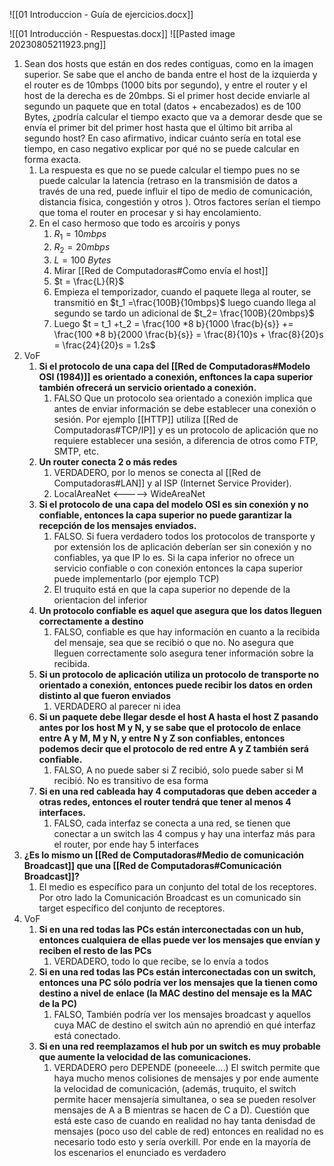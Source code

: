
![[01 Introduccion - Guía de ejercicios.docx]]

![[01 Introducción - Respuestas.docx]]
![[Pasted image 20230805211923.png]]
1. Sean dos hosts que están en dos redes contiguas, como en la imagen superior. Se sabe que el ancho de banda entre el host de la izquierda y el router es de 10mbps (1000 bits por segundo), y entre el router y el host de la derecha es de 20mbps. Si el primer host decide enviarle al segundo un paquete que en total (datos + encabezados) es de 100 Bytes, ¿podría calcular el tiempo exacto que va a demorar desde que se envía el primer bit del primer host hasta que el último bit arriba al segundo host? En caso afirmativo, indicar cuánto sería en total ese tiempo, en caso negativo explicar por qué no se puede calcular en forma exacta.
	1. La respuesta es que no se puede calcular el tiempo pues no se puede calcular la latencia (retraso en la transmisión de datos a través de una red, puede influir el tipo de medio de comunicación, distancia física, congestión y otros ). Otros factores serían el tiempo que toma el router en procesar y si hay encolamiento.
	2. En el caso hermoso que todo es arcoíris y ponys 
		1. $R_1 =  10mbps$
		2. $R_2 = 20mbps$
		3. $L = 100 ~ Bytes$ 
		4. Mirar [[Red de Computadoras#Como envía el host]]
		5. $t = \frac{L}{R}$ 
		6. Empieza el temporizador, cuando el paquete llega al router, se transmitió en $t_1 =\frac{100B}{10mbps}$ luego cuando llega al segundo se tardo un adicional de $t_2= \frac{100B}{20mbps}$
		7. Luego $t = t_1 +t_2 = \frac{100 *8 b}{1000 \frac{b}{s}} += \frac{100 *8 b}{2000 \frac{b}{s}} = \frac{8}{10}s + \frac{8}{20}s = \frac{24}{20}s = 1.2s$
2. VoF
	1. **Si el protocolo de una capa del [[Red de Computadoras#Modelo OSI (1984)]] es orientado a conexión, enftonces la capa superior también ofrecerá un servicio orientado a conexión.**
		1. FALSO Que un protocolo sea orientado a conexión implica que antes de enviar información se debe establecer una conexión o sesión. Por ejemplo [[HTTP]] utiliza [[Red de Computadoras#TCP/IP]] y es un protocolo de aplicación que no requiere establecer una sesión, a diferencia de otros como FTP, SMTP, etc.
	2. **Un router conecta 2 o más redes**
		1. VERDADERO, por lo menos se conecta al [[Red de Computadoras#LAN]] y al ISP (Internet Service Provider).
		2. LocalAreaNet <-----> WideAreaNet
	3. **Si el protocolo de una capa del modelo OSI es sin conexión y no confiable, entonces la capa superior no puede garantizar la recepción de los mensajes enviados.**
		1. FALSO. Si fuera verdadero todos los protocolos de transporte y por extensión los de aplicación deberían ser sin conexión y no confiables, ya que IP lo es. Si la capa inferior no ofrece un servicio confiable o con conexión entonces la capa superior puede implementarlo (por ejemplo TCP)
		2. El truquito está en que la capa superior no depende de la orientacion del inferior
	4. **Un protocolo confiable es aquel que asegura que los datos lleguen correctamente a destino**
		1. FALSO, confiable es que hay información en cuanto a la recibida del mensaje, sea que se recibió o que no. No asegura que lleguen correctamente solo asegura tener información sobre la recibida.
	5. **Si un protocolo de aplicación utiliza un protocolo de transporte no orientado a conexión, entonces puede recibir los datos en orden distinto al que fueron enviados**
		1. VERDADERO al parecer ni idea
	6. **Si un paquete debe llegar desde el host A hasta el host Z pasando antes por los host M y N, y se sabe que el protocolo de enlace entre A y M, M y N, y entre N y Z son confiables, entonces podemos decir que el protocolo de red entre A y Z también será confiable.**
		1. FALSO, A no puede saber si Z recibió, solo puede saber si M recibió. No es transitivo de esa forma 
	7. **Si en una red cableada hay 4 computadoras que deben acceder a otras redes, entonces el router tendrá que tener al menos 4 interfaces.**
		1. FALSO, cada interfaz se conecta a una red, se tienen que conectar a un switch las 4 compus y hay una interfaz más para el router, por ende hay 5 interfaces
3. **¿Es lo mismo un [[Red de Computadoras#Medio de comunicación Broadcast]] que una [[Red de Computadoras#Comunicación Broadcast]]?**
	1. El medio es específico para un conjunto del total de los receptores. Por otro lado la Comunicación Broadcast es un comunicado sin target específico del conjunto de receptores. 
4. VoF
	1. **Si en una red todas las PCs están interconectadas con un hub, entonces cualquiera de ellas puede ver los mensajes que envían y reciben el resto de las PCs**
		1. VERDADERO, todo lo que recibe, se lo envía a todos
	2. **Si en una red todas las PCs están interconectadas con un switch, entonces una PC sólo podría ver los mensajes que la tienen como destino a nivel de enlace (la MAC destino del mensaje es la MAC de la PC)**
		1. FALSO, También podría ver los mensajes broadcast y aquellos cuya MAC de destino el switch aún no aprendió en qué interfaz está conectado.
	3. **Si en una red reemplazamos el hub por un switch es muy probable que aumente la velocidad de las comunicaciones.**
		1. VERDADERO pero DEPENDE (poneeele....) El switch permite que haya mucho menos colisiones de mensajes y por ende aumente la velocidad de comunicación, (además, truquito, el switch permite hacer mensajería simultanea, o sea se pueden resolver mensajes de A a B mientras se hacen de C a D). Cuestión que está este caso de cuando en realidad no hay tanta denisdad de mensajes (poco uso del cable de red) entonces en realidad no es necesario todo esto y sería overkill. Por ende en la mayoría de los escenarios el enunciado es verdadero 

